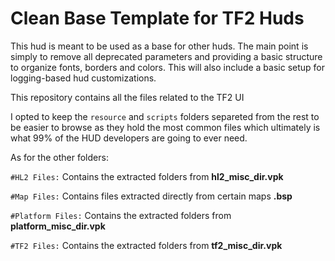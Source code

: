 # **Clean Base Template for TF2 Huds**

This hud is meant to be used as a base for other huds. The main point is simply to remove all deprecated parameters and providing a basic structure to organize fonts, borders and colors. This will also include a basic setup for logging-based hud customizations.



This repository contains all the files related to the TF2 UI

I opted to keep the `resource` and `scripts` folders separeted from the rest to be easier to browse as they hold the most common files which ultimately is what 99% of the HUD developers are going to ever need.

As for the other folders:

`#HL2 Files:` Contains the extracted folders from **hl2_misc_dir.vpk**

`#Map Files:` Contains files extracted directly from certain maps **.bsp**

`#Platform Files:` Contains the extracted folders from **platform_misc_dir.vpk**

`#TF2 Files:` Contains the extracted folders from **tf2_misc_dir.vpk**
